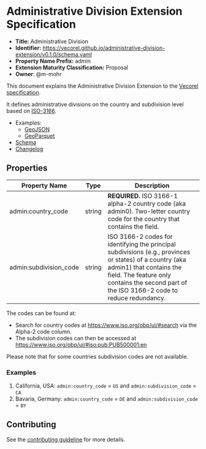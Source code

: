 # Administrative Division Extension Specification

- **Title:** Administrative Division
- **Identifier:** <https://vecorel.github.io/administrative-division-extension/v0.1.0/schema.yaml>
- **Property Name Prefix:** admin
- **Extension Maturity Classification:** Proposal
- **Owner**: @m-mohr

This document explains the Administrative Division Extension to the
[Vecorel specification](https://github.com/vecorel/specification).

It defines administrative divisions on the country and subdivision level based on
[ISO-3166](https://www.iso.org/iso-3166-country-codes.html).

- Examples:
  - [GeoJSON](examples/geojson/)
  - [GeoParquet](examples/geoparquet/)
- [Schema](schema/schema.yaml)
- [Changelog](./CHANGELOG.md)

## Properties

| Property Name          | Type   | Description |
| ---------------------- | ------ | ----------- |
| admin:country_code     | string | **REQUIRED.** ISO 3166-1 alpha-2 country code (aka admin0). Two-letter country code for the country that contains the field. |
| admin:subdivision_code | string | ISO 3166-2 codes for identifying the principal subdivisions (e.g., provinces or states) of a country (aka admin1) that contains the field. The feature only contains the second part of the ISO 3166-2 code to reduce redundancy. |

The codes can be found at:

- Search for country codes at <https://www.iso.org/obp/ui/#search> via the Alpha-2 code column.
- The subdivision codes can then be accessed at <https://www.iso.org/obp/ui/#iso:pub:PUB500001:en>

Please note that for some countries subdivision codes are not available.

### Examples

1. California, USA:
   `admin:country_code` = `US` and `admin:subdivision_code` = `CA`
2. Bavaria, Germany:
   `admin:country_code` = `DE` and `admin:subdivision_code` = `BY`

## Contributing

See the [contributing guideline](CONTRIBUTING.md) for more details.
